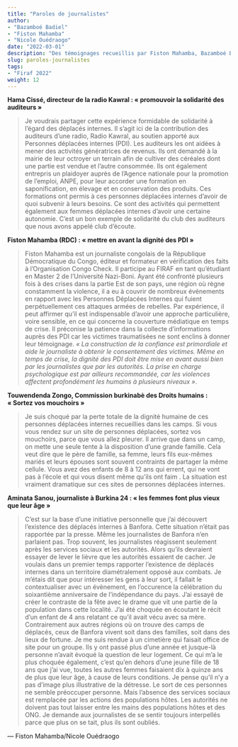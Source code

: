 ```yaml
---
title: "Paroles de journalistes"
author:
- "Bazamboé Badiel"
- "Fiston Mahamba"
- "Nicole Ouédraogo"
date: "2022-03-01"
description: "Des témoignages recueillis par Fiston Mahamba, Bazamboé Badiel, et Nicole Ouédraogo"
slug: paroles-journalistes
tags:
- "Firaf 2022"
weight: 12
--- 
```


**Hama Cissé, directeur de la radio Kawral : « promouvoir la solidarité des auditeurs »**

> Je voudrais partager cette expérience formidable de solidarité à l’égard des déplacés internes. Il s’agit ici de la contribution des auditeurs d’une radio, Radio Kawral, au soutien  apporté aux Personnes déplacées internes (PDI). Les auditeurs les ont aidées à mener des activités génératrices de revenus. Ils ont demandé à la mairie de leur octroyer un terrain afin de cultiver des céréales dont une partie est vendue et l’autre consommée. Ils ont également entrepris un plaidoyer auprès de l’Agence nationale pour la promotion de l’emploi, ANPE, pour leur accorder une formation en saponification, en élevage et en conservation des produits. Ces formations ont permis à ces personnes déplacées internes d’avoir de quoi subvenir à leurs besoins.  Ce sont des activités qui permettent également aux femmes déplacées internes d’avoir une certaine autonomie. C’est un bon exemple de solidarité du club des auditeurs que nous avons appelé club d’écoute.

**Fiston Mahamba (RDC) : « mettre en avant la dignité des PDI »**

> Fiston Mahamba est un journaliste congolais de la République Démocratique du Congo, éditeur et  formateur en vérification des faits à l’Organisation Congo Check. Il participe au FIRAF en tant qu’étudiant en Master 2 de l’Université Nazi-Boni. Ayant été confronté  plusieurs fois à des crises dans la partie Est de son pays, une région où règne constamment la violence, il a eu à couvrir de nombreux événements en rapport avec les Personnes Déplacées Internes qui fuient perpétuellement ces attaques armées de rebelles.
> Par expérience, il peut affirmer qu’il est indispensable d’avoir une approche particulière, voire sensible, en ce qui concerne la couverture médiatique en temps de crise. Il préconise la patience dans la collecte d’informations auprès des PDI car les victimes traumatisées ne sont enclins à donner leur témoignage. *« La construction de la confiance est primordiale et aide le journaliste à obtenir le consentement des victimes. Même en temps de crise, la dignité des PDI doit être mise en avant aussi bien par les journalistes que par les autorités. La prise en charge psychologique est par ailleurs recommandée, car les violences affectent profondément les humains à plusieurs niveaux »*.

**Touwendenda Zongo, Commission burkinabè des Droits humains : « Sortez vos mouchoirs »**

> Je suis choqué par la perte totale de la dignité humaine de ces personnes déplacées internes recueillies dans les camps. Si vous vous rendez sur un site de personnes déplacées, sortez vos mouchoirs, parce que vous allez pleurer. Il arrive que dans un camp, on mette une seule tente à la disposition d’une grande famille. Cela veut dire que le père de famille, sa femme, leurs fils eux-mêmes mariés et leurs épouses sont souvent contraints de partager la même cellule. Vous avez des enfants de 8 à 12 ans qui errent, qui ne vont pas à l’école et qui vous disent même qu’ils ont faim . La situation est vraiment dramatique sur ces sites de personnes déplacées internes.

**Aminata Sanou, journaliste à Burkina 24 : « les femmes font plus vieux que leur âge »**

> C’est sur la base d’une initiative personnelle que j’ai découvert l’existence des déplacés internes à Banfora. Cette situation n’était pas rapportée par la presse. Même les journalistes de Banfora n’en parlaient pas. Trop souvent, les journalistes réagissent seulement après les services sociaux et les autorités. Alors qu’ils devraient essayer de lever le lièvre que les autorités essaient de cacher. 
> Je voulais dans un premier temps rapporter l’existence de déplacés internes dans un territoire diamétralement opposé aux combats. Je m’étais dit que pour intéresser les gens à leur sort, il fallait le contextualiser avec un évènement, en l’occurence la célébration du soixantième anniversaire de l’indépendance du pays. J’ai essayé de créer le contraste de la fête avec le drame que vit une partie de la population dans cette localité.
> J’ai été choquée en écoutant le récit d’un enfant de 4 ans relatant ce qu’il avait vécu avec sa mère. Contrairement aux autres régions où on trouve des camps de déplacés, ceux de Banfora vivent soit dans des familles, soit dans des lieux de fortune. Je me suis rendue à un cimetière qui faisait office de site pour un groupe. Ils y ont passé plus d’une année et jusque-là personne n’avait évoqué la question de leur logement. Ce qui m’a le plus choquée également, c’est qu’en dehors d’une jeune fille de 18 ans que j’ai vue, toutes les autres femmes faisaient dix à quinze ans de plus que leur âge, à cause de leurs conditions. Je pense qu’il n’y a pas d’image plus illustrative de la détresse. 
> Le sort de ces personnes ne semble préoccuper personne. Mais l’absence des services sociaux est remplacée par les actions des populations hôtes. Les autorités ne doivent pas tout laisser entre les mains des populations hôtes et des ONG. Je demande aux journalistes de se sentir toujours interpellés parce que plus on se tait, plus ils sont oubliés.

— Fiston Mahamba/Nicole Ouédraogo
